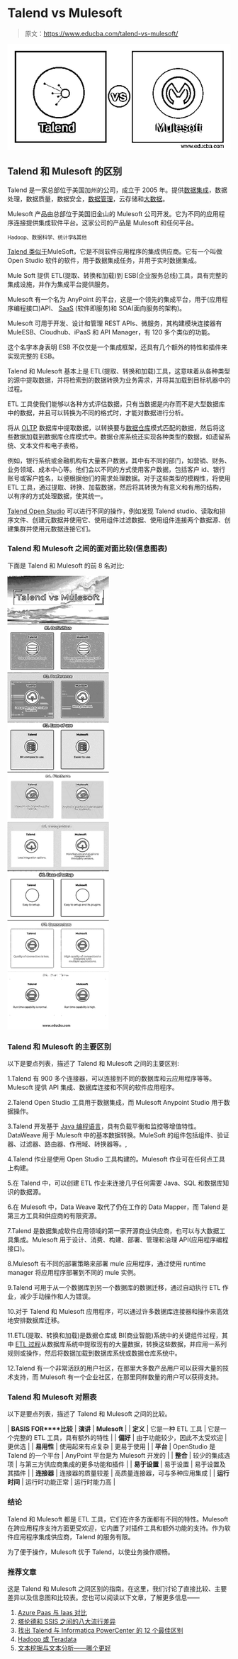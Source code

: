 # Talend vs Mulesoft

> 原文：<https://www.educba.com/talend-vs-mulesoft/>

![Talend vs Mulesoft](img/bde03d7dce09ecc49e705654cc59552d.png)



## Talend 和 Mulesoft 的区别

Talend 是一家总部位于美国加州的公司，成立于 2005 年。提供[数据集成](https://www.educba.com/modern-data-integration/)，数据处理，数据质量，数据安全，[数据管理](https://www.educba.com/database-management-system/)，云存储和[大数据](https://www.educba.com/big-data-vs-data-science/)。

Mulesoft 产品由总部位于美国旧金山的 Mulesoft 公司开发。它为不同的应用程序连接提供集成软件平台。这家公司的产品是 Mulesoft 和任何平台。

<small>Hadoop、数据科学、统计学&其他</small>

[Talend 类似于](https://www.educba.com/talend-tools/)MuleSoft，它是不同软件应用程序的集成供应商。它有一个叫做 Open Studio 软件的软件，用于数据集成任务，并用于实时数据集成。

Mule Soft 提供 ETL(提取、转换和加载)到 ESB(企业服务总线)工具，具有完整的集成设施，并作为集成平台提供服务。

Mulesoft 有一个名为 AnyPoint 的平台，这是一个领先的集成平台，用于(应用程序编程接口)API、 [SaaS](https://www.educba.com/what-is-software-as-a-service-saas/) (软件即服务)和 SOA(面向服务的架构)。

Mulesoft 可用于开发、设计和管理 REST APIs、微服务，其构建模块连接器有 MuleESB、Cloudhub、iPaaS 和 API Manager，有 120 多个类似的功能。

这个名字本身表明 ESB 不仅仅是一个集成框架，还具有几个额外的特性和插件来实现完整的 ESB。

Talend 和 Mulesoft 基本上是 ETL(提取、转换和加载)工具，这意味着从各种类型的源中提取数据，并将检索到的数据转换为业务需求，并将其加载到目标机器中的过程。

ETL 工具使我们能够以各种方式评估数据，只有当数据是内存而不是大型数据库中的数据，并且可以转换为不同的格式时，才能对数据进行分析。

将从 [OLTP](https://www.educba.com/what-is-oltp/) 数据库中提取数据，以转换要与[数据仓库](https://www.educba.com/big-data-vs-data-warehouse/)模式匹配的数据，然后将这些数据加载到数据库仓库模式中。数据仓库系统还实现各种类型的数据，如遗留系统、文本文件和电子表格。

例如，银行系统或金融机构有大量客户数据，其中有不同的部门，如营销、财务、业务领域、成本中心等。他们会以不同的方式使用客户数据，包括客户 id、银行账号或客户姓名，以便根据他们的需求处理数据。对于这些类型的模糊性，将使用 ETL 工具，通过提取、转换、加载数据，然后将其转换为有意义和有用的结构，以有序的方式处理数据，使其统一。

[Talend Open Studio](https://www.educba.com/talend-open-studio/) 可以进行不同的操作，例如发现 Talend studio、读取和排序文件、创建元数据并使用它、使用组件过滤数据、使用组件连接两个数据源、创建集群并使用元数据连接它们。

### Talend 和 Mulesoft 之间的面对面比较(信息图表)

下面是 Talend 和 Mulesoft 的前 8 名对比:

![Talend vs Mulesoft ](img/26242705b4400237a34487a20a0ddd2e.png)



### Talend 和 Mulesoft 的主要区别

以下是要点列表，描述了 Talend 和 Mulesoft 之间的主要区别:

1.Talend 有 900 多个连接器，可以连接到不同的数据库和云应用程序等等。Mulesoft 提供 API 集成、数据库连接和不同的软件应用程序。

2.Talend Open Studio 工具用于数据集成，而 Mulesoft Anypoint Studio 用于数据操作。

3.Talend 开发基于 [Java 编程语言](https://www.educba.com/java-programming-language-features/)，具有负载平衡和监控等增值特性。DataWeave 用于 Mulesoft 中的基本数据转换。MuleSoft 的组件包括组件、验证器、过滤器、路由器、作用域、转换器等。,

4.Talend 作业是使用 Open Studio 工具构建的。Mulesoft 作业可在任何点工具上构建。

5.在 Talend 中，可以创建 ETL 作业来连接几乎任何需要 Java、SQL 和数据库知识的数据源。

6.在 Mulesoft 中，Data Weave 取代了仍在工作的 Data Mapper，而 Talend 是第三方工具和供应商的有限资源。

7.Talend 是数据集成软件应用领域的第一家开源商业供应商，也可以与大数据工具集成。Mulesoft 用于设计、消费、构建、部署、管理和治理 API(应用程序编程接口)。

8.Mulesoft 有不同的部署策略来部署 mule 应用程序，通过使用 runtime manager 将应用程序部署到不同的 mule 实例。

9.Talend 可用于从一个数据库到另一个数据库的数据迁移，通过自动执行 ETL 作业，减少手动操作和人为错误。

10.对于 Talend 和 Mulesoft 应用程序，可以通过许多数据库连接器和操作来高效地安排数据库迁移。

11.ETL(提取、转换和加载)是数据仓库或 BI(商业智能)系统中的关键组件过程，其中 [ETL 过程](https://www.educba.com/etl-process/)从数据库系统中提取现有的大量数据，转换这些数据，并应用一系列规则或操作，然后将数据加载到数据库系统或数据仓库系统中。

12.Talend 有一个非常活跃的用户社区，在那里大多数产品用户可以获得大量的技术支持，而 Mulesoft 有一个企业社区，在那里同样数量的用户可以获得支持。

### Talend 和 Mulesoft 对照表

以下是要点列表，描述了 Talend 和 Mulesoft 之间的比较。

| **BASIS FOR****比较** | **演讲** | **Mulesoft** |
| **定义** | 它是一种 ETL 工具 | 它是一个完整的 ETL 工具，具有额外的特性 |
| **偏好** | 由于功能较少，因此不太受欢迎 | 更优选 |
| **易用性** | 使用起来有点复杂 | 更易于使用 |
| **平台** | OpenStudio 是 Talend 的一个平台 | AnyPoint 平台是为 Mulesoft 开发的 |
| **整合** | 较少的集成选项 | 与第三方供应商集成的更多功能和插件 |
| **易于设置** | 易于设置 | 易于设置及其插件 |
| **连接器** | 连接器的质量较差 | 高质量连接器，可与多种应用集成 |
| **运行时间** | 运行时功能正常 | 运行时能力高 |

### 结论

Talend 和 Mulesoft 都是 ETL 工具，它们在许多方面都有不同的特性。Mulesoft 在跨应用程序支持方面更受欢迎，它内置了对插件工具和额外功能的支持。作为软件应用程序集成供应商，Talend 的服务有限。

为了便于操作，Mulesoft 优于 Talend，以使业务操作顺畅。

### 推荐文章

这是 Talend 和 Mulesoft 之间区别的指南。在这里，我们讨论了直接比较、主要差异以及信息图和比较表。您也可以阅读以下文章，了解更多信息——

1.  [Azure Paas 与 Iaas 对比](https://www.educba.com/azure-paas-vs-iaas/)
2.  [塔伦德和 SSIS 之间的八大流行差异](https://www.educba.com/talend-vs-ssis/)
3.  [找出 Talend 与 Informatica PowerCenter 的 12 个最佳区别](https://www.educba.com/talend-vs-informatica-powercenter/)
4.  [Hadoop 或 Teradata](https://www.educba.com/hadoop-vs-teradata/)
5.  [文本挖掘与文本分析——哪个更好](https://www.educba.com/text-mining-vs-text-analytics/)





